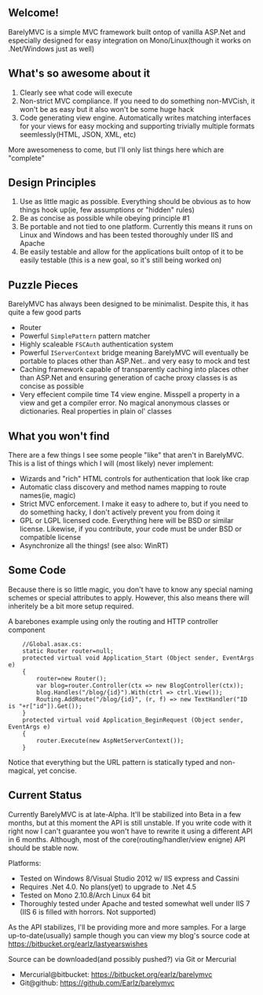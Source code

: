 ## Welcome!

BarelyMVC is a simple MVC framework built ontop of vanilla ASP.Net and especially designed for easy integration on Mono/Linux(though it works on .Net/Windows just as well) 

## What's so awesome about it
1. Clearly see what code will execute
2. Non-strict MVC compliance. If you need to do something non-MVCish, it won't be as easy but it also won't be some huge hack
3. Code generating view engine. Automatically writes matching interfaces for your views for easy mocking and supporting trivially multiple formats seemlessly(HTML, JSON, XML, etc)

More awesomeness to come, but I'll only list things here which are "complete" 

## Design Principles

1. Use as little magic as possible. Everything should be obvious as to how things hook up(ie, few assumptions or "hidden" rules)
2. Be as concise as possible while obeying principle #1
3. Be portable and not tied to one platform. Currently this means it runs on Linux and Windows and has been tested thoroughly under IIS and Apache
4. Be easily testable and allow for the applications built ontop of it to be easily testable (this is a new goal, so it's still being worked on)

## Puzzle Pieces

BarelyMVC has always been designed to be minimalist. Despite this, it has quite a few good parts

* Router
* Powerful `SimplePattern` pattern matcher
* Highly scaleable `FSCAuth` authentication system
* Powerful `IServerContext` bridge meaning BarelyMVC will eventually be portable to places other than ASP.Net.. and very easy to mock and test
* Caching framework capable of transparently caching into places other than ASP.Net and ensuring generation of cache proxy classes is as concise as possible
* Very effecient compile time T4 view engine. Misspell a property in a view and get a compiler error. No magical anonymous classes or dictionaries. Real properties in plain ol' classes

## What you won't find

There are a few things I see some people "like" that aren't in BarelyMVC. This is a list of things which I will (most likely) never implement:

* Wizards and "rich" HTML controls for authentication that look like crap
* Automatic class discovery and method names mapping to route names(ie, magic)
* Strict MVC enforcement. I make it easy to adhere to, but if you need to do something hacky, I don't actively prevent you from doing it
* GPL or LGPL licensed code. Everything here will be BSD or similar license. Likewise, if you contribute, your code must be under BSD or compatible license
* Asynchronize all the things! (see also: WinRT) 

## Some Code

Because there is so little magic, you don't have to know any special naming schemes or special attributes to apply. However, this also means there will inheritely be a bit more setup required. 

A barebones example using only the routing and HTTP controller component

		//Global.asax.cs:
		static Router router=null;
		protected virtual void Application_Start (Object sender, EventArgs e)
		{
			router=new Router();
			var blog=router.Controller(ctx => new BlogController(ctx));
			blog.Handles("/blog/{id}").With(ctrl => ctrl.View());
			Routing.AddRoute("/blog/{id}", (r, f) => new TextHandler("ID is "+r["id"]).Get());
		}
		protected virtual void Application_BeginRequest (Object sender, EventArgs e)
		{
			router.Execute(new AspNetServerContext());
		}
Notice that everything but the URL pattern is statically typed and non-magical, yet concise. 

## Current Status

Currently BarelyMVC is at late-Alpha. It'll be stabilized into Beta in a few months, but at this moment the API is still unstable. 
If you write code with it right now I can't guarantee you won't have to rewrite it using a different API in 6 months. Although, most of the core(routing/handler/view enigne) API should be stable now. 

Platforms:
* Tested on Windows 8/Visual Studio 2012 w/ IIS express and Cassini
* Requires .Net 4.0. No plans(yet) to upgrade to .Net 4.5
* Tested on Mono 2.10.8/Arch Linux 64 bit
* Thoroughly tested under Apache and tested somewhat well under IIS 7 (IIS 6 is filled with horrors. Not supported)

As the API stabilizes, I'll be providing more and more samples. For a large up-to-date(usually) sample though you can view my blog's source code at https://bitbucket.org/earlz/lastyearswishes

Source can be downloaded(and possibly pushed?) via Git or Mercurial

* Mercurial@bitbucket: https://bitbucket.org/earlz/barelymvc
* Git@github: https://github.com/Earlz/barelymvc
